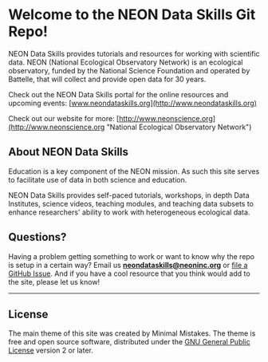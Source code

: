 # Welcome to the NEON Data Skills Git Repo!

NEON Data Skills provides tutorials and resources for working with scientific 
data. NEON (National Ecological Observatory Network) is an ecological observatory,
funded by the National Science Foundation and operated by Battelle, that will 
collect and provide open data for 30 years. 

Check out the NEON Data Skills portal for the online resources and upcoming events: 
[www.neondataskills.org](http://www.neondataskills.org)

Check out our website for more: 
[http://www.neonscience.org](http://www.neonscience.org "National Ecological Observatory Network")

## About NEON Data Skills 

Education is a key component of the NEON mission. As such this site serves to 
facilitate use of data in both science and education.

NEON Data Skills provides self-paced tutorials, workshops, in depth Data Institutes,
 science videos, teaching modules, and teaching data subsets to enhance researchers' 
ability to work with heterogeneous ecological data. 


## Questions?

Having a problem getting something to work or want to know why the repo is setup 
in a certain way? Email us **neondataskills@neoninc.org** or 
[file a GitHub Issue](https://github.com/neoninc/NEON-Data-Skills/issues). And 
if you have a cool resource that you think would add to the site, please let us 
know!

---

## License

The main theme of this site was created by Minimal Mistakes. The theme is free 
and open source software, distributed under the 
[GNU General Public License](http://mmistakes.github.io/minimal-mistakes/LICENSE)
 version 2 or later.